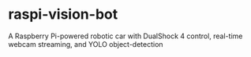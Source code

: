 # raspi-vision-bot

A Raspberry Pi-powered robotic car with DualShock 4 control, real-time webcam streaming, and YOLO object-detection
